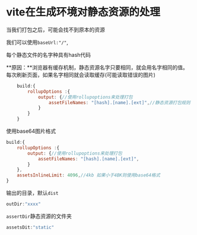 # vite在生成环境对静态资源的处理

当我们打包之后，可能会找不到原本的资源

我们可以使用`baseUrl:"/"`,

每个静态文件的名字种具有hash代码

**原因：**浏览器有缓存机制，静态资源名字只要相同，就会用名字相同的值。每次刷新页面，如果名字相同就会读取缓存(可能读取错误的图片)

```js
	build:{
		rollupOptions :{
			output: {//使用rollupoptions来处理打包
				assetFileNames: "[hash].[name].[ext]",//静态资源打包规则
			}
		}
	}

```

使用base64图片格式

```js
build:{
    rollupOptions :{
        output: {//使用rollupoptions来处理打包
            assetFileNames: "[hash].[name].[ext]",
        }
    },
    assetsInlineLimit: 4096,//4kb 如果小于4BK则使用base64格式
}

```

输出的目录，默认`dist`

```js
outDir:"xxxx"
```

`assertDir`静态资源的文件夹

```js
assetsDit:"static"
```

